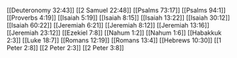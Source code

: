 [[Deuteronomy 32:43]]
[[2 Samuel 22:48]]
[[Psalms 73:17]]
[[Psalms 94:1]]
[[Proverbs 4:19]]
[[Isaiah 5:19]]
[[Isaiah 8:15]]
[[Isaiah 13:22]]
[[Isaiah 30:12]]
[[Isaiah 60:22]]
[[Jeremiah 6:21]]
[[Jeremiah 8:12]]
[[Jeremiah 13:16]]
[[Jeremiah 23:12]]
[[Ezekiel 7:8]]
[[Nahum 1:2]]
[[Nahum 1:6]]
[[Habakkuk 2:3]]
[[Luke 18:7]]
[[Romans 12:19]]
[[Romans 13:4]]
[[Hebrews 10:30]]
[[1 Peter 2:8]]
[[2 Peter 2:3]]
[[2 Peter 3:8]]

